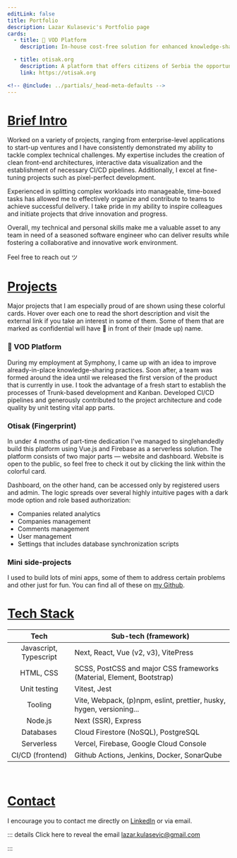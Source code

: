 ```yaml
---
editLink: false
title: Portfolio
description: Lazar Kulasevic's Portfolio page
cards:
  - title: 📁 VOD Platform
    description: In-house cost-free solution for enhanced knowledge-sharing through serving video content.

  - title: otisak.org
    description: A platform that offers citizens of Serbia the opportunity to check how safe and protected their personal data is, which they leave and trust to a state body or a privately owned company.
    link: https://otisak.org

<!-- @include: ../partials/_head-meta-defaults -->
---
```


<script setup>
import GridCards from '../.vitepress/components/GridCards.vue'
</script>

# [Brief Intro](/portfolio/#intro)

Worked on a variety of projects, ranging from enterprise-level applications to start-up ventures and I have consistently demonstrated my ability to tackle complex technical challenges. My expertise includes the creation of clean front-end architectures, interactive data visualization and the establishment of necessary CI/CD pipelines. Additionally, I excel at fine-tuning projects such as pixel-perfect development.

Experienced in splitting complex workloads into manageable, time-boxed tasks has allowed me to effectively organize and contribute to teams to achieve successful delivery. I take pride in my ability to inspire colleagues and initiate projects that drive innovation and progress.

Overall, my technical and personal skills make me a valuable asset to any team in need of a seasoned software engineer who can deliver results while fostering a collaborative and innovative work environment.

Feel free to reach out ツ

# [Projects](/portfolio/#projects)

Major projects that I am especially proud of are shown using these colorful cards. Hover over each one to read the short description and visit the external link if you take an interest in some of them. Some of them that are marked as confidential will have 📁 in front of their (made up) name.

<GridCards :height="180"></GridCards>

### 📁 VOD Platform

During my employment at Symphony, I came up with an idea to improve already-in-place knowledge-sharing practices. Soon after, a team was formed around the idea until we released the first version of the product that is currently in use. I took the advantage of a fresh start to establish the processes of Trunk-based development and Kanban. Developed CI/CD pipelines and generously contributed to the project architecture and code quality by unit testing vital app parts.

### Otisak (Fingerprint)

In under 4 months of part-time dedication I've managed to singlehandedly build this platform using Vue.js and Firebase as a serverless solution. The platform consists of two major parts — website and dashboard. Website is open to the public, so feel free to check it out by clicking the link within the colorful card.

Dashboard, on the other hand, can be accessed only by registered users and admin. The logic spreads over several highly intuitive pages with a dark mode option and role based authorization:

- Companies related analytics
- Companies management
- Comments management
- User management
- Settings that includes database synchronization scripts

### Mini side-projects

I used to build lots of mini apps, some of them to address certain problems and other just for fun. You can find all of these on [my Github](https://github.com/lazarkulasevic).

# [Tech Stack](/portfolio/#tech-stack)

|          Tech          | Sub-tech (framework)                                                  |
| :--------------------: | --------------------------------------------------------------------- |
| Javascript, Typescript | Next, React, Vue (v2, v3), VitePress                                  |
|       HTML, CSS        | SCSS, PostCSS and major CSS frameworks (Material, Element, Bootstrap) |
|      Unit testing      | Vitest, Jest                                                          |
|        Tooling         | Vite, Webpack, (p)npm, eslint, prettier, husky, hygen, versioning...  |
|        Node.js         | Next (SSR), Express                                                   |
|       Databases        | Cloud Firestore (NoSQL), PostgreSQL                                   |
|       Serverless       | Vercel, Firebase, Google Cloud Console                                |
|    CI/CD (frontend)    | Github Actions, Jenkins, Docker, SonarQube                            |

<br/>

# [Contact](/portfolio/#contact)

I encourage you to contact me directly on [LinkedIn](https://www.linkedin.com/in/lazarkulasevic) or via email.

::: details Click here to reveal the email
lazar.kulasevic@gmail.com

:::
